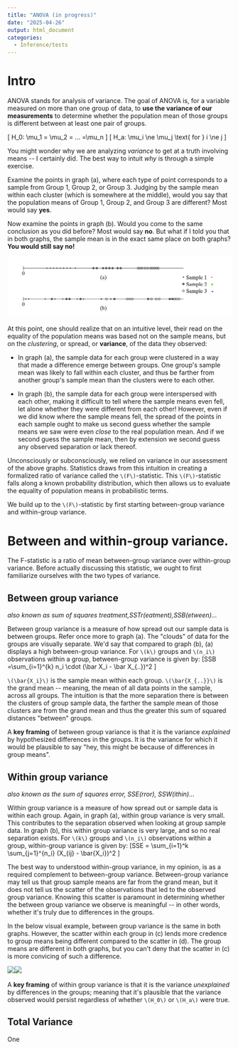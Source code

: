```yaml
---
title: "ANOVA (in progress)"
date: "2025-04-26"
output: html_document
categories:
  - Inference/tests
---
```




# Intro
ANOVA stands for analysis of variance. The goal of ANOVA is, for a variable measured on more than one group of data, to **use the variance of our measurements** to determine whether the population mean of those groups is different between at least one pair of groups.

\[ H_0: \mu_1 = \mu_2 = ... =\mu_n \]
\[ H_a: \mu_i \ne \mu_j \text{ for } i \ne j \]

You might wonder why we are analyzing _variance_ to get at a truth involving means -- I certainly did. The best way to intuit _why_ is through a simple exercise. 

Examine the points in graph (a), where each type of point corresponds to a sample from Group 1, Group 2, or Group 3. Judging by the sample mean within each cluster (which is somewhere at the middle), would you say that the population means of Group 1, Group 2, and Group 3 are different? Most would say **yes**.

Now examine the points in graph (b). Would you come to the same conclusion as you did before? Most would say **no**. But what if I told you that in both graphs, the sample mean is in the exact same place on both graphs? **You would still say no!** 


![](../pics/ANOVA_example.png)<!-- -->

At this point, one should realize that on an intuitive level, their read on the equality of the population means was based not on the sample means, but on the _clustering_, or spread, or **variance**,  of the data they observed:

 - In graph (a), the sample data for each group were clustered in a way that made a difference emerge between groups. One group's sample mean was likely to fall within each cluster, and thus be farther from another group's sample mean than the clusters were to each other.

 - In graph (b), the sample data for each group were interspersed with each other, making it difficult to tell where the sample means even fell, let alone whether they were different from each other! However, even if we did know where the sample means fell, the spread of the points in each sample ought to make us second guess whether the sample means we saw were even _close_ to the real population mean. And if we second guess the sample mean, then by extension we second guess any observed separation or lack thereof.
 
Unconsciously or subconsciously, we relied on variance in our assessment of the above graphs. Statistics draws from this intuition in creating a formalized ratio of variance called the `\(F\)`-statistic. This `\(F\)`-statistic falls along a known probability distribution, which then allows us to evaluate the equality of population means in probabilistic terms. 
 
We build up to the `\(F\)`-statistic by first starting between-group variance and within-group variance.

# Between and within-group variance.
The F-statistic is a ratio of mean between-group variance over within-group variance. Before actually discussing this statistic, we ought to first familiarize ourselves with the two types of variance. 

## Between group variance
_also known as sum of squares treatment,SSTr(eatment),SSB(etween)..._

Between group variance is a measure of how spread out our sample data is between groups. Refer once more to graph (a). The "clouds" of data for the groups are visually separate. We'd say that compared to graph (b), (a) displays a high between-group variance. For `\(k\)` groups and `\(n_i\)` observations within a group, between-group variance is given by:
\[SSB =\sum_{i=1}^{k} n_i \cdot (\bar X_i - \bar X_{..})^2 \]

`\(\bar{X_i}\)` is the sample mean within each group. `\(\bar{X_{..}}\)` is the grand mean -- meaning, the mean of all data points in the sample, across all groups. The intuition is that the more separation there is between the clusters of group sample data, the farther the sample mean of those clusters are from the grand mean  and thus the greater this sum of squared distances "between" groups.

A **key framing** of between group variance is that it is the variance _explained_ by hypothesized differences in the groups. It is the variance for which it would be plausible to say "hey, this might be because of differences in group means".  

## Within group variance
_also known as the sum of squares error, SSE(rror), SSW(ithin)..._

Within group variance is a measure of how spread out or sample data is within each group. Again, in graph (a), within group variance is very small. This contributes to the separation observed when looking at group sample data. In graph (b), this within group variance is very large, and so no real separation exists.
For `\(k\)` groups and `\(n_i\)` observations within a group, within-group variance is given by:
\[SSE = \sum_{i=1}^k \sum_{j=1}^{n_i} (X_{ij} - \bar{X_i})^2    \]

The best way to understood within-group variance, in my opinion, is as a required complement to between-group variance. Between-group variance may tell us that group sample means are far from the grand mean, but it does not tell us the scatter of the observations that led to the observed group variance. Knowing this scatter is paramount in determining whether the between group variance we observe is meaningful -- in other words, whether it's truly due to differences in the groups.

In the below visual example, between group variance is the same in both graphs. However, the scatter within each group in (c) lends more credence to group means being different compared to the scatter in (d). The group means are different in both graphs, but you can't deny that the scatter in (c) is more convicing of such a difference.

<img src="/inference_tests/anova_files/figure-html/unnamed-chunk-2-1.png" width="672" /><img src="/inference_tests/anova_files/figure-html/unnamed-chunk-2-2.png" width="672" />


A **key framing** of within group variance is that it is the variance _unexplained_ by differences in the groups; meaning that it's plausible that the variance observed would persist regardless of whether `\(H_0\)` or `\(H_a\)` were true.

## Total Variance 
One 

